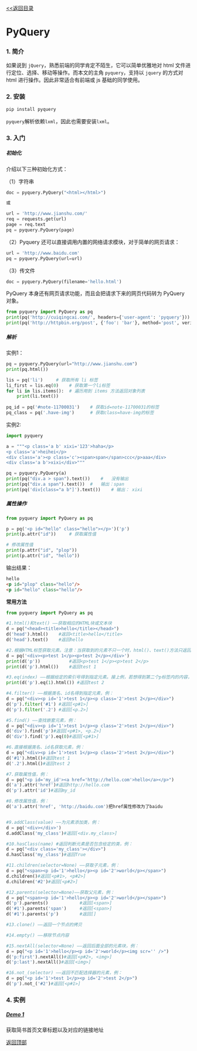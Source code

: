 <a href="index.md" name="top"><<返回目录</a>

# PyQuery

### 1. 简介

如果说到 `jQuery`，熟悉前端的同学肯定不陌生，它可以简单优雅地对 html 文件进行定位、选择、移动等操作。而本文的主角 `pyquery`，支持以 `jquery` 的方式对 html 进行操作。因此非常适合有前端或 js 基础的同学使用。

### 2. 安装

```sh
pip install pyquery
```

`pyquery`解析依赖`lxml`，因此也需要安装`lxml`。

### 3. 入门

##### 初始化

介绍以下三种初始化方式：

（1）字符串

```python
doc = pyquery.PyQuery("<html></html>")

或

url = 'http://www.jianshu.com/'
req = requests.get(url)
page = req.text
pq = pyquery.PyQuery(page)

```

（2）Pyquery 还可以直接调用内置的网络请求模块，对于简单的网页请求：

```python
url = 'http://www.baidu.com'
pq = pyquery.PyQuery(url=url)
```
（3）传文件

```python
doc = pyquery.PyQuery(filename='hello.html')
```

PyQuery 本身还有网页请求功能，而且会把请求下来的网页代码转为 PyQuery 对象。

```python
from pyquery import PyQuery as pq
print(pq('http://cuiqingcai.com/', headers={'user-agent': 'pyquery'}))
print(pq('http://httpbin.org/post', {'foo': 'bar'}, method='post', verify=True))
```

##### 解析

实例1：

```python
pq = pyquery.PyQuery(url="http://www.jianshu.com")
print(pq.html())	

lis = pq('li')	   # 获取所有 li 标签
li_first = lis.eq(0)	# 获取第一个li标签
for li in lis.items():	# 遍历用到 items 方法返回对象列表
    print(li.text())
    
pq_id = pq('#note-11700031')	# 获取id=note-11700031的标签
pq_class = pq('.have-img')		# 获取class=have-img的标签

```

实例2:    

```python
import pyquery

a = """<p class='a b' xixi='123'>haha</p>
<p class='a'>heihei</p>
<div class='a'><p class='c'><span>span</span>ccc</p>aaa</div>
<div class='a b'>xixi</div>"""

pq = pyquery.PyQuery(a)
print(pq("div.a > span").text())	#	没有输出
print(pq("div.a span").text())	# 	输出：span
print(pq('div[class="a b"]').text())	# 输出： xixi

```

##### 属性操作

```python
from pyquery import PyQuery as pq

p = pq('<p id="hello" class="hello"></p>')('p')
print(p.attr("id"))		# 获取属性值

# 修改属性值
print(p.attr("id", "plop"))	
print(p.attr("id", "hello"))
```
输出结果：

```html
hello
<p id="plop" class="hello"/>
<p id="hello" class="hello"/>
```

**常用方法**

```python
from pyquery import PyQuery as pq

#1.html()和text() ——获取相应的HTML块或文本块
d = pq("<head><title>hello</title></head>")
d('head').html()    #返回<title>hello</title>
d('head').text()    #返回hello

#2.根据HTML标签获取元素。注意：当获取到的元素不只一个时，html()、text()方法只返回首个元素的相应内容块
d = pq('<div><p>test 1</p><p>test 2</p></div>')
print(d('p'))           #返回<p>test 1</p><p>test 2</p>
print(d('p').html())    #返回test 1

#3.eq(index) ——根据给定的索引号得到指定元素。接上例，若想得到第二个p标签内的内容，则可以：
print(d('p').eq(1).html()) #返回test 2

#4.filter() ——根据类名、id名得到指定元素，例：
d = pq("<div><p id='1'>test 1</p><p class='2'>test 2</p></div>")
d('p').filter('#1') #返回[<p#1>]
d('p').filter('.2') #返回[<p.2>]

#5.find() ——查找嵌套元素，例：
d = pq("<div><p id='1'>test 1</p><p class='2'>test 2</p></div>")
d('div').find('p')#返回[<p#1>, <p.2>]
d('div').find('p').eq(0)#返回[<p#1>]

#6.直接根据类名、id名获取元素，例：
d = pq("<div><p id='1'>test 1</p><p class='2'>test 2</p></div>")
d('#1').html()#返回test 1
d('.2').html()#返回test 2

#7.获取属性值，例：
d = pq("<p id='my_id'><a href='http://hello.com'>hello</a></p>")
d('a').attr('href')#返回http://hello.com
d('p').attr('id')#返回my_id

#8.修改属性值，例：
d('a').attr('href', 'http://baidu.com')把href属性修改为了baidu


#9.addClass(value) ——为元素添加类，例：
d = pq('<div></div>')
d.addClass('my_class')#返回[<div.my_class>]

#10.hasClass(name) #返回判断元素是否包含给定的类，例：
d = pq("<div class='my_class'></div>")
d.hasClass('my_class')#返回True

#11.children(selector=None) ——获取子元素，例：
d = pq("<span><p id='1'>hello</p><p id='2'>world</p></span>")
d.children()#返回[<p#1>, <p#2>]
d.children('#2')#返回[<p#2>]

#12.parents(selector=None)——获取父元素，例：
d = pq("<span><p id='1'>hello</p><p id='2'>world</p></span>")
d('p').parents()            #返回[<span>]
d('#1').parents('span')     #返回[<span>]
d('#1').parents('p')        #返回[]

#13.clone() ——返回一个节点的拷贝

#14.empty() ——移除节点内容

#15.nextAll(selector=None) ——返回后面全部的元素块，例：
d = pq("<p id='1'>hello</p><p id='2'>world</p><img scr='' />")
d('p:first').nextAll()#返回[<p#2>, <img>]
d('p:last').nextAll()#返回[<img>]

#16.not_(selector) ——返回不匹配选择器的元素，例：
d = pq("<p id='1'>test 1</p><p id='2'>test 2</p>")
d('p').not_('#2')#返回[<p#1>]

```

### 4. 实例

##### [Demo 1](https://github.com/JHFighting/python_spider/blob/master/PyQuery/demo_1.py)

获取简书首页文章标题以及对应的链接地址



 [返回顶部](#top)